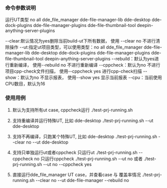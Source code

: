 ### 命令参数说明

运行UT类型 no all dde_file_manager dde-file-manager-lib dde-desktop dde-dock-plugins dde-file-manager-plugins dde-file-thumbnail-tool deepin-anything-server-plugins

--clear:默认情况为yes删除当前build-ut下所有数据， 使用 --clear no 不进行清除操作
--ut:指定ut项目类型，可以使用类型：no all dde_file_manager dde-file-manager-lib dde-desktop dde-dock-plugins dde-file-manager-plugins dde-file-thumbnail-tool deepin-anything-server-plugins
--rebuild：默认为yes进行重新编译， 使用--rebuild no 不进行重新编译
--cppcheck：默认为no 不进行项目cpp-check文件扫描， 使用--cppcheck yes 进行cpp-check扫描
--show：默认为no 不显示报表， 使用--show yes 显示当前报表
--cpu：当前使用CPU数目，默认为16

### 使用用例

1. 默认为支持所有ut case, cppcheck运行
./test-prj-running.sh

2. 支持重编译并运行特殊UT, 比如 dde-desktop
./test-prj-running.sh --ut dde-desktop

3. 支持不再编译，只跑某个特殊UT, 比如 dde-desktop
./test-prj-running.sh --clear no --ut dde-desktop

4. 支持只单独运行ut或者cppcheck
只运行ut
./test-prj-running.sh --cppcheck no
只运行cppcheck
./test-prj-running.sh --ut no 或者 ./test-prj-running.sh --ut no --cppcheck yes

5. 直接运行dde_file_manager UT case，并查看case 与 覆盖率情况
    ./test-prj-running.sh --clear no --ut dde-file-manager --rebuild no

